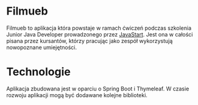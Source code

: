 # Filmueb

Filmueb to aplikacja która powstaje w ramach ćwiczeń podczas szkolenia Junior Java Developer prowadzonego przez [JavaStart](https://javastart.pl). Jest ona w całości pisana przez kursantów, którzy pracując jako zespół wykorzystują nowopoznane umiejętności.

# Technologie

Aplikacja zbudowana jest w oparciu o Spring Boot i Thymeleaf. W czasie rozwoju aplikacji mogą być dodawane kolejne biblioteki.
